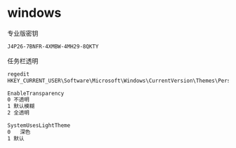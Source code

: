 # windows

专业版密钥

```bash
J4P26-7BNFR-4XMBW-4MH29-8QKTY
```

任务栏透明

```bash
regedit
HKEY_CURRENT_USER\Software\Microsoft\Windows\CurrentVersion\Themes\Personalize

EnableTransparency
0 不透明
1 默认模糊
2 全透明

SystemUsesLightTheme
0	深色
1 默认
```

